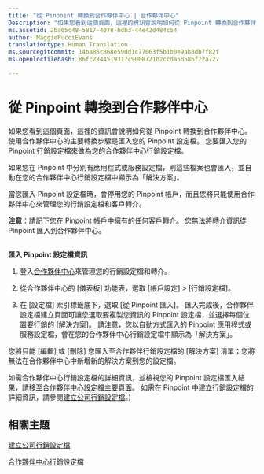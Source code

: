 ```yaml
---
title: "從 Pinpoint 轉換到合作夥伴中心 | 合作夥伴中心"
Description: "如果您看到這個頁面，這裡的資訊會說明如何從 Pinpoint 轉換到合作夥伴中心。"
ms.assetid: 2ba05c48-5817-4078-bdb3-44e42d484c54
author: MaggiePucciEvans
translationtype: Human Translation
ms.sourcegitcommit: 14ba85c868e59dd1c77063f5b1b0e9ab8db7f82f
ms.openlocfilehash: 86fc2844519317c9008721b2ccda5b586f72a727

---
```


# 從 Pinpoint 轉換到合作夥伴中心


如果您看到這個頁面，這裡的資訊會說明如何從 Pinpoint 轉換到合作夥伴中心。 使用合作夥伴中心的主要轉換步驟是匯入您的 Pinpoint 設定檔。 您要匯入您的 Pinpoint 行銷設定檔來做為您的合作夥伴中心行銷設定檔。

如果您在 Pinpoint 中分別有應用程式或服務設定檔，則這些檔案也會匯入，並自動在您的合作夥伴中心行銷設定檔中顯示為「解決方案」。

當您匯入 Pinpoint 設定檔時，會停用您的 Pinpoint 帳戶，而且您將只能使用合作夥伴中心來管理您的行銷設定檔和客戶轉介。

**注意**：請記下您在 Pinpoint 帳戶中擁有的任何客戶轉介。 您無法將轉介資訊從 Pinpoint 匯入到合作夥伴中心。

 

## <a href="" id="importpinpointprofiles"></a>


**匯入 Pinpoint 設定檔資訊**

1.  登入[合作夥伴中心](https://partnercenter.microsoft.com/)來管理您的行銷設定檔和轉介。
2.  從合作夥伴中心的 \[儀表板\] 功能表，選取 \[帳戶設定\] &gt; \[行銷設定檔\]。

3.  在 \[設定檔\] 索引標籤底下，選取 \[從 Pinpoint 匯入\]。 匯入完成後，合作夥伴設定檔建立頁面可讓您選取要複製您資訊的 Pinpoint 設定檔，並選擇每個位置要行銷的 \[解決方案\]。 請注意，您以自動方式匯入的 Pinpoint 應用程式或服務設定檔，會在您的合作夥伴中心行銷設定檔中顯示為「解決方案」。

您將只能 \[編輯\] 或 \[刪除\] 您匯入至合作夥伴行銷設定檔的 \[解決方案\] 清單；您將無法在合作夥伴中心中新增新的解決方案到您的設定檔。

如需合作夥伴中心行銷設定檔的詳細資訊，並檢視您的 Pinpoint 設定檔匯入結果，請[移至合作夥伴中心設定檔主要頁面](https://partnercenter.microsoft.com/pcv/publishing)。 如需在 Pinpoint 中建立行銷設定檔的詳細資訊，請參閱[建立公司行銷設定檔](create-a-marketing-profile.md)。)

## 相關主題


[建立公司行銷設定檔](create-a-marketing-profile.md)

[合作夥伴中心行銷設定檔](https://partnercenter.microsoft.com/pcv/publishing)

 

 






<!--HONumber=Nov16_HO4-->


